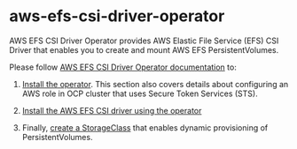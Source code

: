 # aws-efs-csi-driver-operator

AWS EFS CSI Driver Operator provides AWS Elastic File Service (EFS) CSI Driver that enables you to create and mount AWS EFS PersistentVolumes.

Please follow [AWS EFS CSI Driver Operator documentation](https://docs.openshift.com/container-platform/4.14/storage/container_storage_interface/persistent-storage-csi-aws-efs.html) to:

1. [Install the operator](https://docs.openshift.com/container-platform/4.14/storage/container_storage_interface/persistent-storage-csi-aws-efs.html#persistent-storage-csi-olm-operator-install_persistent-storage-csi-aws-efs). This section also covers details about configuring an AWS role in OCP cluster that uses Secure Token Services (STS).

2. [Install the AWS EFS CSI driver using the operator](https://docs.openshift.com/container-platform/4.14/storage/container_storage_interface/persistent-storage-csi-aws-efs.html#persistent-storage-csi-efs-driver-install_persistent-storage-csi-aws-efs)

3. Finally, [create a StorageClass](https://docs.openshift.com/container-platform/4.14/storage/container_storage_interface/persistent-storage-csi-aws-efs.html#storage-create-storage-class_persistent-storage-csi-aws-efs) that enables dynamic provisioning of PersistentVolumes.

